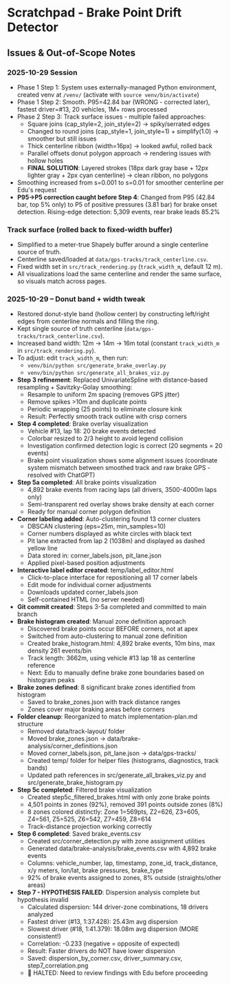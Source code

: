 # Scratchpad - Brake Point Drift Detector

## Issues & Out-of-Scope Notes

### 2025-10-29 Session
- Phase 1 Step 1: System uses externally-managed Python environment, created venv at `/venv/` (activate with `source venv/bin/activate`)
- Phase 1 Step 2: Smooth. P95=42.84 bar (WRONG - corrected later), fastest driver=#13, 20 vehicles, 1M+ rows processed
- Phase 2 Step 3: Track surface issues - multiple failed approaches:
  - Square joins (cap_style=2, join_style=2) → spiky/serrated edges
  - Changed to round joins (cap_style=1, join_style=1) + simplify(1.0) → smoother but still issues
  - Thick centerline ribbon (width=16px) → looked awful, rolled back
  - Parallel offsets donut polygon approach → rendering issues with hollow holes
  - **FINAL SOLUTION**: Layered strokes (18px dark gray base + 12px lighter gray + 2px cyan centerline) → clean ribbon, no polygons
- Smoothing increased from s=0.001 to s=0.01 for smoother centerline per Edu's request
- **P95→P5 correction caught before Step 4**: Changed from P95 (42.84 bar, top 5% only) to P5 of positive pressures (3.81 bar) for brake onset detection. Rising-edge detection: 5,309 events, rear brake leads 85.2%

### Track surface (rolled back to fixed-width buffer)
- Simplified to a meter-true Shapely buffer around a single centerline source of truth.
- Centerline saved/loaded at `data/gps-tracks/track_centerline.csv`.
- Fixed width set in `src/track_rendering.py` (`track_width_m`, default 12 m).
- All visualizations load the same centerline and render the same surface, so visuals match across pages.

### 2025-10-29 – Donut band + width tweak
- Restored donut-style band (hollow center) by constructing left/right edges from centerline normals and filling the ring.
- Kept single source of truth centerline (`data/gps-tracks/track_centerline.csv`).
- Increased band width: 12m → 14m → 16m total (constant `track_width_m` in `src/track_rendering.py`).
- To adjust: edit `track_width_m`, then run:
  - `venv/bin/python src/generate_brake_overlay.py`
  - `venv/bin/python src/generate_all_brakes_viz.py`
- **Step 3 refinement**: Replaced UnivariateSpline with distance-based resampling + Savitzky-Golay smoothing:
  - Resample to uniform 2m spacing (removes GPS jitter)
  - Remove spikes >10m and duplicate points
  - Periodic wrapping (25 points) to eliminate closure kink
  - Result: Perfectly smooth track outline with crisp corners
- **Step 4 completed**: Brake overlay visualization
  - Vehicle #13, lap 18: 20 brake events detected
  - Colorbar resized to 2/3 height to avoid legend collision
  - Investigation confirmed detection logic is correct (20 segments = 20 events)
  - Brake point visualization shows some alignment issues (coordinate system mismatch between smoothed track and raw brake GPS - resolved with ChatGPT)
- **Step 5a completed**: All brake points visualization
  - 4,892 brake events from racing laps (all drivers, 3500-4000m laps only)
  - Semi-transparent red overlay shows brake density at each corner
  - Ready for manual corner polygon definition
- **Corner labeling added**: Auto-clustering found 13 corner clusters
  - DBSCAN clustering (eps=25m, min_samples=10)
  - Corner numbers displayed as white circles with black text
  - Pit lane extracted from lap 2 (1038m) and displayed as dashed yellow line
  - Data stored in: corner_labels.json, pit_lane.json
  - Applied pixel-based position adjustments
- **Interactive label editor created**: temp/label_editor.html
  - Click-to-place interface for repositioning all 17 corner labels
  - Edit mode for individual corner adjustments
  - Downloads updated corner_labels.json
  - Self-contained HTML (no server needed)
- **Git commit created**: Steps 3-5a completed and committed to main branch
- **Brake histogram created**: Manual zone definition approach
  - Discovered brake points occur BEFORE corners, not at apex
  - Switched from auto-clustering to manual zone definition
  - Created brake_histogram.html: 4,892 brake events, 10m bins, max density 261 events/bin
  - Track length: 3662m, using vehicle #13 lap 18 as centerline reference
  - Next: Edu to manually define brake zone boundaries based on histogram peaks
- **Brake zones defined**: 8 significant brake zones identified from histogram
  - Saved to brake_zones.json with track distance ranges
  - Zones cover major braking areas before corners
- **Folder cleanup**: Reorganized to match implementation-plan.md structure
  - Removed data/track-layout/ folder
  - Moved brake_zones.json → data/brake-analysis/corner_definitions.json
  - Moved corner_labels.json, pit_lane.json → data/gps-tracks/
  - Created temp/ folder for helper files (histograms, diagnostics, track bands)
  - Updated path references in src/generate_all_brakes_viz.py and src/generate_brake_histogram.py
- **Step 5c completed**: Filtered brake visualization
  - Created step5c_filtered_brakes.html with only zone brake points
  - 4,501 points in zones (92%), removed 391 points outside zones (8%)
  - 8 zones colored distinctly: Zone 1=569pts, Z2=626, Z3=605, Z4=561, Z5=525, Z6=542, Z7=459, Z8=614
  - Track-distance projection working correctly
- **Step 6 completed**: Saved brake_events.csv
  - Created src/corner_detection.py with zone assignment utilities
  - Generated data/brake-analysis/brake_events.csv with 4,892 brake events
  - Columns: vehicle_number, lap, timestamp, zone_id, track_distance, x/y meters, lon/lat, brake pressures, brake_type
  - 92% of brake events assigned to zones, 8% outside (straights/other areas)
- **Step 7 - HYPOTHESIS FAILED**: Dispersion analysis complete but hypothesis invalid
  - Calculated dispersion: 144 driver-zone combinations, 18 drivers analyzed
  - Fastest driver (#13, 1:37.428): 25.43m avg dispersion
  - Slowest driver (#18, 1:41.379): 18.08m avg dispersion (MORE consistent!)
  - Correlation: -0.233 (negative = opposite of expected)
  - Result: Faster drivers do NOT have lower dispersion
  - Saved: dispersion_by_corner.csv, driver_summary.csv, step7_correlation.png
  - 🛑 HALTED: Need to review findings with Edu before proceeding
